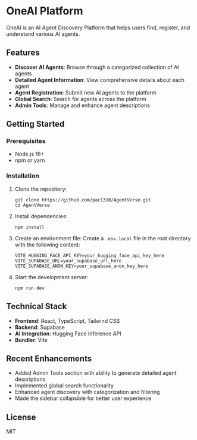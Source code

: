 # OneAI Platform

OneAI is an AI Agent Discovery Platform that helps users find, register, and understand various AI agents.

## Features

- **Discover AI Agents**: Browse through a categorized collection of AI agents
- **Detailed Agent Information**: View comprehensive details about each agent
- **Agent Registration**: Submit new AI agents to the platform
- **Global Search**: Search for agents across the platform
- **Admin Tools**: Manage and enhance agent descriptions

## Getting Started

### Prerequisites

- Node.js 16+
- npm or yarn

### Installation

1. Clone the repository:
   ```
   git clone https://github.com/pac1310/AgentVerse.git
   cd AgentVerse
   ```

2. Install dependencies:
   ```
   npm install
   ```

3. Create an environment file:
   Create a `.env.local` file in the root directory with the following content:
   ```
   VITE_HUGGING_FACE_API_KEY=your_hugging_face_api_key_here
   VITE_SUPABASE_URL=your_supabase_url_here
   VITE_SUPABASE_ANON_KEY=your_supabase_anon_key_here
   ```

4. Start the development server:
   ```
   npm run dev
   ```

## Technical Stack

- **Frontend**: React, TypeScript, Tailwind CSS
- **Backend**: Supabase
- **AI Integration**: Hugging Face Inference API
- **Bundler**: Vite

## Recent Enhancements

- Added Admin Tools section with ability to generate detailed agent descriptions
- Implemented global search functionality
- Enhanced agent discovery with categorization and filtering
- Made the sidebar collapsible for better user experience

## License

MIT 